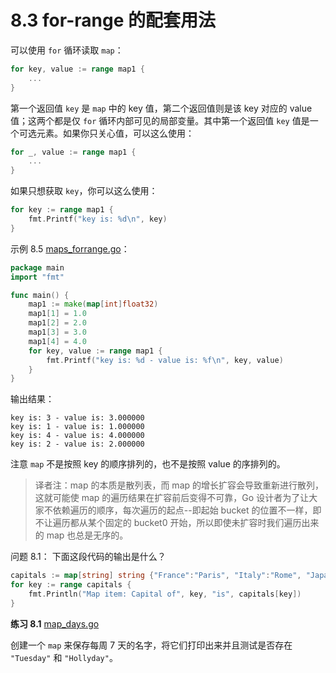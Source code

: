 # 8.3 for-range 的配套用法

可以使用 `for` 循环读取 `map`：

```go
for key, value := range map1 {
	...
}
```

第一个返回值 `key` 是 `map` 中的 key 值，第二个返回值则是该 key 对应的 value 值；这两个都是仅 `for` 循环内部可见的局部变量。其中第一个返回值 `key` 值是一个可选元素。如果你只关心值，可以这么使用：

```go
for _, value := range map1 {
	...
}
```

如果只想获取 `key`，你可以这么使用：

```go
for key := range map1 {
	fmt.Printf("key is: %d\n", key)
}
```

示例 8.5 [maps_forrange.go](examples/chapter_8/maps_forrange.go)：

```go
package main
import "fmt"

func main() {
	map1 := make(map[int]float32)
	map1[1] = 1.0
	map1[2] = 2.0
	map1[3] = 3.0
	map1[4] = 4.0
	for key, value := range map1 {
		fmt.Printf("key is: %d - value is: %f\n", key, value)
	}
}
```

输出结果：

	key is: 3 - value is: 3.000000
	key is: 1 - value is: 1.000000
	key is: 4 - value is: 4.000000
	key is: 2 - value is: 2.000000

注意 `map` 不是按照 key 的顺序排列的，也不是按照 value 的序排列的。

> 译者注：map 的本质是散列表，而 map 的增长扩容会导致重新进行散列，这就可能使 map 的遍历结果在扩容前后变得不可靠，Go 设计者为了让大家不依赖遍历的顺序，每次遍历的起点--即起始 bucket 的位置不一样，即不让遍历都从某个固定的 bucket0 开始，所以即使未扩容时我们遍历出来的 map 也总是无序的。

问题 8.1： 下面这段代码的输出是什么？

```go
capitals := map[string] string {"France":"Paris", "Italy":"Rome", "Japan":"Tokyo" }
for key := range capitals {
	fmt.Println("Map item: Capital of", key, "is", capitals[key])
}
```

**练习 8.1** [map_days.go](exercises/chapter_8/map_days.go)

创建一个 `map` 来保存每周 7 天的名字，将它们打印出来并且测试是否存在 `"Tuesday"` 和 `"Hollyday"`。



